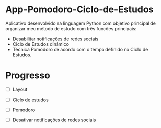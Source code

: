 # App-Pomodoro-Ciclo-de-Estudos
  Aplicativo desenvolvido na linguagem Python com objetivo principal de organizar meu método de estudo com três funcões principais:

  - Desabilitar notificações de redes sociais
  - Ciclo de Estudos dinâmico
  - Técnica Pomodoro de acordo com o tempo definido no Ciclo de Estudos.

# Progresso

  - [ ] Layout

  - [ ] Ciclo de estudos

  - [ ] Pomodoro

  - [ ] Desativar notificações de redes sociais
